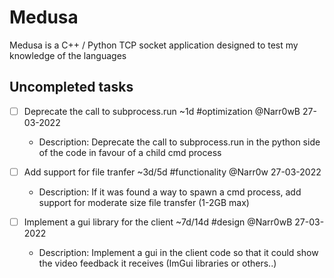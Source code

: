 # Medusa
Medusa is a C++ / Python TCP socket application designed to test my knowledge of the languages

## Uncompleted tasks
- [ ] Deprecate the call to subprocess.run ~1d #optimization @Narr0wB 27-03-2022  
  - Description: Deprecate the call to subprocess.run in the python side of the code in favour of a child cmd process   

- [ ] Add support for file tranfer ~3d/5d #functionality @Narr0w 27-03-2022
  - Description: If it was found a way to spawn a cmd process, add support for moderate size file transfer (1-2GB max)

- [ ] Implement a gui library for the client ~7d/14d #design @Narr0wB 27-03-2022
  - Description: Implement a gui in the client code so that it could show the video feedback it receives (ImGui libraries or others..)
